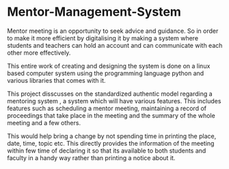 # Mentor-Management-System

Mentor meeting is an opportunity to seek advice and guidance. So in order to make it more efficient by digitalising it by making a system where students and teachers can hold an account and can communicate with each other more effectively. 		


This entire work of creating and designing the system is done on a linux based computer system using the programming language python and various libraries that comes with it.		


This project disscusses on the standardized authentic model regarding a mentoring system , a system which will have various features. This includes features such as scheduling a mentor meeting, maintaining a record of proceedings that take place in the meeting and the summary of the whole  meeting and a few others.		


This would help bring a change by not spending time in printing the place, date, time, topic etc. This directly provides the information of the meeting within few time of declaring it so that its available to both students and faculty in a handy way rather than printing a notice about it.

